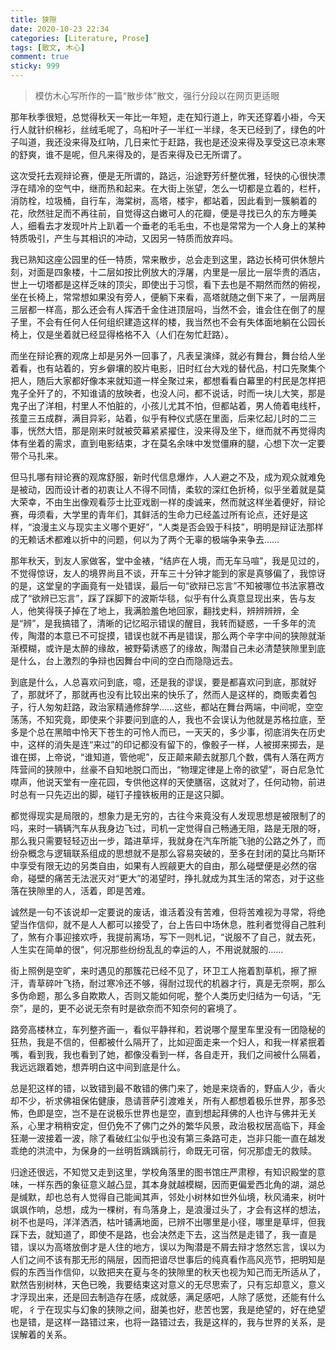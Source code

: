 ```yaml
---
title: 狭隙
date: 2020-10-23 22:34
categories: [Literature, Prose]
tags: [散文, 木心]
comment: true
sticky: 999
---
```


> 模仿木心写所作的一篇“散步体”散文，强行分段以在网页更适眼

那年秋季很短，总觉得秋天一年比一年短，走在知行道上，昨天还穿着小褂，今天行人就针织棉衫，丝绒毛呢了，乌桕叶子一半红一半绿，冬天已经到了，绿色的叶子叫道，我还没来得及红呐，几日来忙于赶路，我也是还没来得及享受这已凉未寒的舒爽，谁不是呢，但凡来得及的，是否来得及已无所谓了。<!--more-->

这次受托去观辩论赛，便是无所谓的，路远，沿途野芳纤整优雅，轻快的心很快漂浮在晴冷的空气中，继而热和起来。在大街上张望，怎么一切都是立着的，栏杆，消防栓，垃圾桶，自行车，海棠树，高塔，楼宇，都站着，因此看到一簇躺着的花，欣然驻足而不再往前，自觉得这白嫩可人的花瓣，便是寻找已久的东方睡美人，细看去才发现叶片上趴着一个垂老的毛毛虫，不也是常常为一个人身上的某种特质吸引，产生与其相识的冲动，又因另一特质而放弃吗。

我已熟知这座公园里的任一特质，常来散步，总会走到这里，路边长椅可供休憩片刻，对面是四象楼，十二层如按比例放大的浮屠，内里是一层比一层华贵的酒店，世上一切塔都是这样乏味的顶尖，即使出于习惯，看下去也是不期然而然的俯视，坐在长椅上，常常想如果没有旁人，便躺下来看，高塔就随之倒下来了，一层两层三层都一样高，那么还会有人挥洒千金住进顶层吗，当然不会，谁会住在倒了的屋子里，不会有任何人任何组织建造这样的楼，我当然也不会有失体面地躺在公园长椅上，仅是坐着就已经显得格格不入（人们在匆忙赶路）。

而坐在辩论赛的观席上却是另外一回事了，凡表呈演绎，就必有舞台，舞台给人坐着看，也有站着的，穷乡僻壤的胶片电影，旧时红台大戏的替代品，村口先聚集个把人，随后大家都好像本来就知道一样全聚过来，都想看看白幕里的村民是怎样把鬼子全歼了的，不知谁请的放映者，也没人问，都不说话，时而一块儿大笑，那是鬼子出了洋相，村里人不怕脏的，小孩儿尤其不怕，但都站着，男人倚着电线杆，孩童三五成群，满目异彩，站着，似乎有种仪式感在里面，后来忆起儿时的二三事，恍然大悟，那是刚来时就被荧幕紧紧擢住，没来得及坐下，继而就不再觉得肉体有坐着的需求，直到电影结束，才在莫名余味中发觉僵麻的腿，心想下次一定要带个马扎来。

但马扎哪有辩论赛的观席舒服，新时代信息爆炸，人人避之不及，成为观众就难免是被动，因而设计者的初衷让人不得不同情，柔软的深红色折椅，似乎坐着就是莫大荣幸，不由生出像观看莎士比亚戏剧一样的虔诚来，然而就这样坐着便好，辩论赛，毋须看，大学里的青年们，其鲜活的生命力已经盖过所有论点，还好是这样，“浪漫主义与现实主义哪个更好”，“人类是否会毁于科技”，明明是辩证法那样的无赖话术都难以折中的问题，何以为了两个无辜的极端争来争去……

那年秋天，到友人家做客，堂中金裱，“结庐在人境，而无车马喧”，我是见过的，不觉得惊讶，友人的境界尚且不谈，开车三十分钟才能到的家是真够偏了，我惊讶的是，这堂皇的字画竟有一处错误，最后一句“欲辩已忘言”不知被哪位书法家篡改成了“欲辨已忘言”，踩了踩脚下的波斯华毯，似乎有什么真意显现出来，告与友人，他笑得筷子掉在了地上，我满脸羞色地回家，翻找史料，辨辨辨辨，全是“辨”，是我搞错了，清晰的记忆昭示错误的醒目，我转而疑惑，一千多年的流传，陶潜的本意已不可捉摸，错误也就不再是错误，那么两个辛字中间的狭隙就渐渐模糊，或许是太醉的缘故，被野菊诱惑了的缘故，陶潜自己未必清楚狭隙里到底是什么，台上激烈的争辩也因舞台中间的空白而隐隐远去。

到底是什么，人总喜欢问到底，噫，还是我的谬误，要是都喜欢问到底，那就好了，那就坏了，那就再也没有比较出来的快乐了，然而人是这样的，商贩卖着包子，行人匆匆赶路，政治家精通修辞学……这些，都站在舞台两端，中间呢，空空荡荡，不知究竟，即使来个非要问到底的人，我也不会误认为他就是苏格拉底，至多是个总在黑暗中怜天下苍生的可怜人而已，一天天的，多少事，彻底消失在历史中，这样的消失是连“来过”的印记都没有留下的，像骰子一样，人被掷来掷去，是谁在掷，上帝说，“谁知道，管他呢”，反正颠来颠去就那几个数，偶有人落在两方阵营间的狭隙中，丝豪不自知地脱口而出，“物理定律是上帝的欲望”，哥白尼急忙噤声，他说天堂有一座花园，专供他这样的天使膳宿，这就对了，任何动物，前进时总有一只先迈出的脚，碰钉子撞铁板用的正是这只脚。

都觉得现实是局限的，想象力是无穷的，古往今来竟没有人发现思想是被限制了的吗，来时一辆辆汽车从我身边飞过，司机一定觉得自己畅通无阻，路是无限的呀，那么我只需要轻轻迈出一步，踏进草坪，我就身在汽车所能飞驰的公路之外了，而纷杂概念与逻辑联系组成的思想就不是那么容易突破的，至多在封闭的莫比乌斯环中享受有限无边的另类自由，如果有人觊觎更大的自由，那么碰壁便是必然的宿命，碰壁的痛苦无法泯灭对“更大”的渴望时，挣扎就成为其生活的常态，对于这些落在狭隙里的人，活着，即是苦难。

诚然是一句不该说却一定要说的废话，谁活着没有苦难，但将苦难视为寻常，将绝望当作信仰，就不是人人都可以接受了，台上告曰中场休息，胜利者觉得自己胜利了，煞有介事迎接欢呼，我提前离场，写下一则札记，“说服不了自己，就去死，人生实在简单的很”，何况那些纷纷乱乱的幸运的人，不用说就服的……

街上照例是空旷，来时遇见的那簇花已经不见了，环卫工人拖着割草机，擦了擦汗，青草碎叶飞扬，耐过寒冷还不够，得耐过现代的机器才行，真是无奈啊，那么多伪命题，那么多自欺欺人，否则又能如何呢，整个人类历史归结为一句话，“无奈”，是的，更不必说无奈有时是欲奈而不知奈何的窘境了。

路旁高楼林立，车列整齐画一，看似平静祥和，若说哪个屋里车里没有一团隐秘的狂热，我是不信的，但都被什么隔开了，比如迎面走来一个妇人，和我一样紧抿着嘴，看到我，我也看到了她，都像没看到一样，各自走开，我们之间被什么隔着，我远远跟着她，想弄明白这中间到底是什么。

总是犯这样的错，以致错到最不敢错的佛门来了，她是来烧香的，野庙人少，香火却不少，祈求佛祖保佑健康，恳请菩萨引渡难关，所有人都想着极乐世界，那多恐怖，色即是空，岂不是在说极乐世界也是空，直到想起拜佛的人也许与佛并无关系，心里才稍稍安定，但仍免不了佛门之外的繁华风景，政治极权居高临下，拜金狂潮一波接着一波，除了看破红尘似乎也没有第三条路可走，岂非只能一直在越发乖绝的洪流中，为保身的一丝明哲踽踽前行，命既无可宿，何况那虚无的救赎。

归途还很远，不知觉又走到这里，学校角落里的图书馆庄严肃穆，有知识殿堂的意味，一样东西的象征意义越凸显，其本身就越模糊，因而更偏爱西北角的湖，湖总是缄默，却也总有人觉得自己能闻其声，邻处小树林如世外仙境，秋风涌来，树叶飒飒作响，总想，成为一棵树，有鸟落身上，是浪漫过头了，才会有这样的想法，树不也是吗，洋洋洒洒，枯叶铺满地面，已辨不出哪里是小径，哪里是草坪，但我踩下去，就知道了，即使不是路，也会决然走下去，这当然是走错了，我一直是错，误以为高塔放倒才是人住的地方，误以为陶潜是不屑去辩才悠然忘言，误以为人们之间不该有那无形的隔层，因而把谙尽世事后的纯真看作高风亮节，把明知是假的东西当作信仰，以致把夹在夏与冬的狭隙里的秋天也视为知己而无所适从了，默然告别树林，天色已晚，我要结束这对意义的无尽思索了，只有忘却意义，意义才浮现出来，还是回去制造存在感，成就感，满足感吧，人除了感觉，还能有什么呢，彳亍在现实与幻象的狭隙之间，甜美也好，悲苦也罢，我是绝望的，好在绝望也是错，是这样一路错过来，也将一路错过去，我是这样的，我与世界的关系，是误解着的关系。
